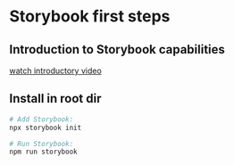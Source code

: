 # Storybook first steps

## Introduction to Storybook capabilities

[watch introductory video](https://www.youtube.com/watch?v=p-LFh5Y89eM)

## Install in root dir

```bash
# Add Storybook:
npx storybook init

# Run Storybook:
npm run storybook
```
